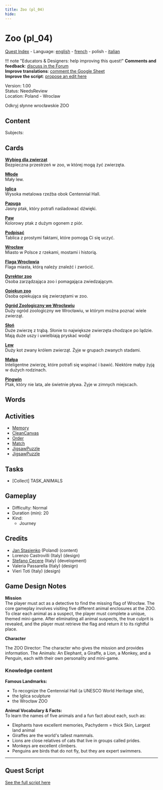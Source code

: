 ```yaml
---
title: Zoo (pl_04)
hide:
---
```


# Zoo (pl_04)
[Quest Index](./index.pl.md) - Language: [english](./pl_04.md) - [french](./pl_04.fr.md) - polish - [italian](./pl_04.it.md)

!!! note "Educators & Designers: help improving this quest!"
    **Comments and feedback**: [discuss in the Forum](https://vgwb.discourse.group/t/pl-04-the-zoo/35/1)  
    **Improve translations**: [comment the Google Sheet](https://docs.google.com/spreadsheets/d/1FPFOy8CHor5ArSg57xMuPAG7WM27-ecDOiU-OmtHgjw/edit?gid=819047762#gid=819047762)  
    **Improve the script**: [propose an edit here](https://github.com/vgwb/Antura/blob/main/Assets/_discover/_quests/PL_04%20Zoo/PL_04%20Zoo%20-%20Yarn%20Script.yarn)  

Version: 1.00  
Status: NeedsReview  
Location: Poland - Wroclaw

Odkryj słynne wrocławskie ZOO

## Content
Subjects: 



## Cards
**[Wybieg dla zwierząt](../cards/index.md#animal_enclosure)**  
Bezpieczna przestrzeń w zoo, w której mogą żyć zwierzęta.  

**[Młode](../cards/index.md#cub)**  
Mały lew.  

**[Iglica](../cards/index.md#iglica)**  
Wysoka metalowa rzeźba obok Centennial Hall.  

**[Papuga](../cards/index.md#parrot)**  
Jasny ptak, który potrafi naśladować dźwięki.  

**[Paw](../cards/index.md#peacock)**  
Kolorowy ptak z dużym ogonem z piór.  

**[Podpisać](../cards/index.md#sign)**  
Tablica z prostymi faktami, które pomogą Ci się uczyć.  

**[Wrocław](../cards/index.md#wroclaw)**  
Miasto w Polsce z rzekami, mostami i historią.  

**[Flaga Wrocławia](../cards/index.md#wroclaw_flag)**  
Flaga miasta, którą należy znaleźć i zwrócić.  

**[Dyrektor zoo](../cards/index.md#zoo_director)**  
Osoba zarządzająca zoo i pomagająca zwiedzającym.  

**[Opiekun zoo](../cards/index.md#zoo_keeper)**  
Osoba opiekująca się zwierzętami w zoo.  

**[Ogród Zoologiczny we Wrocławiu](../cards/index.md#wroclaw_zoo)**  
Duży ogród zoologiczny we Wrocławiu, w którym można poznać wiele zwierząt.  

**[Słoń](../cards/index.md#animal_elephant)**  
Duże zwierzę z trąbą. Słonie to największe zwierzęta chodzące po lądzie. Mają duże uszy i uwielbiają pryskać wodą!  

**[Lew](../cards/index.md#animal_lion)**  
Duży kot zwany królem zwierząt. Żyje w grupach zwanych stadami.  

**[Małpa](../cards/index.md#animal_monkey)**  
Inteligentne zwierzę, które potrafi się wspinać i bawić. Niektóre małpy żyją w dużych rodzinach.  

**[Pingwin](../cards/index.md#animal_penguin)**  
Ptak, który nie lata, ale świetnie pływa. Żyje w zimnych miejscach.  

## Words
## Activities
- [Memory](../activities/index.md#Memory)
- [CleanCanvas](../activities/index.md#CleanCanvas)
- [Order](../activities/index.md#Order)
- [Match](../activities/index.md#Match)
- [JigsawPuzzle](../activities/index.md#JigsawPuzzle)
- [JigsawPuzzle](../activities/index.md#JigsawPuzzle)

## Tasks
- [Collect] TASK_ANIMALS
## Gameplay
- Difficulty: Normal
- Duration (min): 20
- Kind:
  - Journey
## Credits
- [Jan Stasienko](mailto:jan.stasienko@dsw.edu.pl) (Poland) (content)
- Lorenzo Castrovilli (Italy) (design)
- [Stefano Cecere](https://stefanocecere.com) (Italy) (development)
- Valeria Passarella (Italy) (design)
- Vieri Toti (Italy) (design)

## Game Design Notes

**Mission**  
The player must act as a detective to find the missing flag of Wrocław. The core gameplay involves visiting five different animal enclosures at the ZOO. To clear each animal as a suspect, the player must complete a unique, themed mini-game. After eliminating all animal suspects, the true culprit is revealed, and the player must retrieve the flag and return it to its rightful place.

**Character**

The ZOO Director: The character who gives the mission and provides information.
The Animals: An Elephant, a Giraffe, a Lion, a Monkey, and a Penguin, each with their own personality and mini-game.

### Knowledge content
**Famous Landmarks:**   

- To recognize the Centennial Hall (a UNESCO World Heritage site), 
- the Iglica sculpture
- the Wrocław ZOO

**Animal Vocabulary & Facts:**  
To learn the names of five animals and a fun fact about each, such as:

- Elephants have excellent memories, Pachyderm = thick Skin, Largest land animal
- Giraffes are the world's tallest mammals.
- Lions are close relatives of cats that live in groups called prides.
- Monkeys are excellent climbers.
- Penguins are birds that do not fly, but they are expert swimmers.


---

## Quest Script

[See the full script here](./pl_04-script.pl.md)
